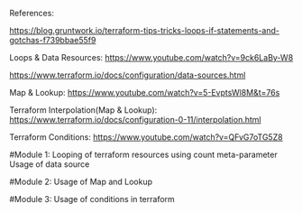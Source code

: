 References:

https://blog.gruntwork.io/terraform-tips-tricks-loops-if-statements-and-gotchas-f739bbae55f9

Loops & Data Resources: https://www.youtube.com/watch?v=9ck6LaBy-W8

https://www.terraform.io/docs/configuration/data-sources.html

Map & Lookup: https://www.youtube.com/watch?v=5-EvptsWl8M&t=76s

Terraform Interpolation(Map & Lookup): https://www.terraform.io/docs/configuration-0-11/interpolation.html

Terraform Conditions: https://www.youtube.com/watch?v=QFvG7oTG5Z8


#Module 1: Looping of terraform resources using count meta-parameter
           Usage of data source 

#Module 2: Usage of Map and Lookup

#Module 3: Usage of conditions in terraform

